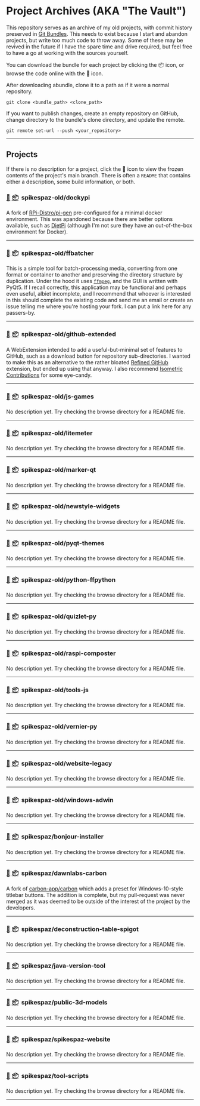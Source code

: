 # Project Archives (AKA "The Vault")

This repository serves as an archive of my old projects, with commit history preserved in [Git Bundles][1].
This needs to exist because I start and abandon projects, but write too much code to throw away.
Some of these may be revived in the future if I have the spare time and drive required,
but feel free to have a go at working with the sources yourself.

You can download the bundle for each project by clicking the :package: icon, or browse the code online with the :open_file_folder: icon.

After downloading abundle, clone it to a path as if it were a normal repository.
```
git clone <bundle_path> <clone_path>
```
If you want to publish changes, create an empty repository on GitHub, change directory to the bundle's clone directory, and update the remote.
```
git remote set-url --push <your_repository>
```

---

## Projects

If there is no description for a project, click the :open_file_folder: icon to view the frozen contents of the project's main branch. There is often a `README` that contains either a description, some build information, or both.

### [:open_file_folder:][1000]&nbsp;[:package:][2000]&nbsp;&nbsp;spikespaz-old/dockypi

A fork of [RPi-Distro/pi-gen](https://github.com/RPi-Distro/pi-gen) pre-configured for a minimal docker environment. This was apandoned because there are better options available, such as [DietPi](https://dietpi.com/) (although I'm not sure they have an out-of-the-box environment for Docker).

---
### [:open_file_folder:][1001]&nbsp;[:package:][2001]&nbsp;&nbsp;spikespaz-old/ffbatcher

This is a simple tool for batch-processing media, converting from one format or container to another and preserving the directory structure by duplication. Under the hood it uses [`ffmpeg`](https://www.ffmpeg.org/), and the GUI is written with PyQt5. If I recall correctly, this application may be functional and perhaps even useful, albiet incomplete, and I recommend that whoever is interested in this should complete the existing code and send me an email or create an issue telling me where you're hosting your fork. I can put a link here for any passers-by.

---
### [:open_file_folder:][1002]&nbsp;[:package:][2002]&nbsp;&nbsp;spikespaz-old/github-extended

A WebExtension intended to add a useful-but-minimal set of features to GitHub, such as a download button for repository sub-directories. I wanted to make this as an alternative to the rather bloated [Refined GitHub](https://github.com/refined-github/refined-github) extension, but ended up using that anyway. I also recommend [Isometric Contributions](https://github.com/jasonlong/isometric-contributions) for some eye-candy.

---
### [:open_file_folder:][1003]&nbsp;[:package:][2003]&nbsp;&nbsp;spikespaz-old/js-games

No description yet. Try checking the browse directory for a README file.

---
### [:open_file_folder:][1004]&nbsp;[:package:][2004]&nbsp;&nbsp;spikespaz-old/litemeter

No description yet. Try checking the browse directory for a README file.

---
### [:open_file_folder:][1005]&nbsp;[:package:][2005]&nbsp;&nbsp;spikespaz-old/marker-qt

No description yet. Try checking the browse directory for a README file.

---
### [:open_file_folder:][1006]&nbsp;[:package:][2006]&nbsp;&nbsp;spikespaz-old/newstyle-widgets

No description yet. Try checking the browse directory for a README file.

---
### [:open_file_folder:][1007]&nbsp;[:package:][2007]&nbsp;&nbsp;spikespaz-old/pyqt-themes

No description yet. Try checking the browse directory for a README file.

---
### [:open_file_folder:][1008]&nbsp;[:package:][2008]&nbsp;&nbsp;spikespaz-old/python-ffpython

No description yet. Try checking the browse directory for a README file.

---
### [:open_file_folder:][1009]&nbsp;[:package:][2009]&nbsp;&nbsp;spikespaz-old/quizlet-py

No description yet. Try checking the browse directory for a README file.

---
### [:open_file_folder:][1010]&nbsp;[:package:][2010]&nbsp;&nbsp;spikespaz-old/raspi-composter

No description yet. Try checking the browse directory for a README file.

---
### [:open_file_folder:][1011]&nbsp;[:package:][2011]&nbsp;&nbsp;spikespaz-old/tools-js

No description yet. Try checking the browse directory for a README file.

---
### [:open_file_folder:][1012]&nbsp;[:package:][2012]&nbsp;&nbsp;spikespaz-old/vernier-py

No description yet. Try checking the browse directory for a README file.

---
### [:open_file_folder:][1013]&nbsp;[:package:][2013]&nbsp;&nbsp;spikespaz-old/website-legacy

No description yet. Try checking the browse directory for a README file.

---
### [:open_file_folder:][1014]&nbsp;[:package:][2014]&nbsp;&nbsp;spikespaz-old/windows-adwin

No description yet. Try checking the browse directory for a README file.

---
### [:open_file_folder:][1015]&nbsp;[:package:][2015]&nbsp;&nbsp;spikespaz/bonjour-installer

No description yet. Try checking the browse directory for a README file.

---
### [:open_file_folder:][1021]&nbsp;[:package:][2021]&nbsp;&nbsp;spikespaz/dawnlabs-carbon

A fork of [carbon-app/carbon](https://github.com/carbon-app/carbon) which adds a preset for Windows-10-style titlebar buttons. The addition is complete, but my pull-request was never merged as it was deemed to be outside of the interest of the project by the developers.

---
### [:open_file_folder:][1016]&nbsp;[:package:][2016]&nbsp;&nbsp;spikespaz/deconstruction-table-spigot

No description yet. Try checking the browse directory for a README file.

---
### [:open_file_folder:][1017]&nbsp;[:package:][2017]&nbsp;&nbsp;spikespaz/java-version-tool

No description yet. Try checking the browse directory for a README file.

---
### [:open_file_folder:][1018]&nbsp;[:package:][2018]&nbsp;&nbsp;spikespaz/public-3d-models

No description yet. Try checking the browse directory for a README file.

---
### [:open_file_folder:][1019]&nbsp;[:package:][2019]&nbsp;&nbsp;spikespaz/spikespaz-website

No description yet. Try checking the browse directory for a README file.

---
### [:open_file_folder:][1020]&nbsp;[:package:][2020]&nbsp;&nbsp;spikespaz/tool-scripts

No description yet. Try checking the browse directory for a README file.

---

[1]: https://git-scm.com/docs/git-bundle

[1000]: https://github.com/spikespaz/archives/tree/master/browse/spikespaz-old/dockypi
[1001]: https://github.com/spikespaz/archives/tree/master/browse/spikespaz-old/ffbatcher
[1002]: https://github.com/spikespaz/archives/tree/master/browse/spikespaz-old/github-extended
[1003]: https://github.com/spikespaz/archives/tree/master/browse/spikespaz-old/js-games
[1004]: https://github.com/spikespaz/archives/tree/master/browse/spikespaz-old/litemeter
[1005]: https://github.com/spikespaz/archives/tree/master/browse/spikespaz-old/marker-qt
[1006]: https://github.com/spikespaz/archives/tree/master/browse/spikespaz-old/newstyle-widgets
[1007]: https://github.com/spikespaz/archives/tree/master/browse/spikespaz-old/pyqt-themes
[1008]: https://github.com/spikespaz/archives/tree/master/browse/spikespaz-old/python-ffpython
[1009]: https://github.com/spikespaz/archives/tree/master/browse/spikespaz-old/quizlet-py
[1010]: https://github.com/spikespaz/archives/tree/master/browse/spikespaz-old/raspi-composter
[1011]: https://github.com/spikespaz/archives/tree/master/browse/spikespaz-old/tools-js
[1012]: https://github.com/spikespaz/archives/tree/master/browse/spikespaz-old/vernier-py
[1013]: https://github.com/spikespaz/archives/tree/master/browse/spikespaz-old/website-legacy
[1014]: https://github.com/spikespaz/archives/tree/master/browse/spikespaz-old/windows-adwin
[1015]: https://github.com/spikespaz/archives/tree/master/browse/spikespaz/bonjour-installer
[1016]: https://github.com/spikespaz/archives/tree/master/browse/spikespaz/deconstruction-table-spigot
[1017]: https://github.com/spikespaz/archives/tree/master/browse/spikespaz/java-version-tool
[1018]: https://github.com/spikespaz/archives/tree/master/browse/spikespaz/public-3d-models
[1019]: https://github.com/spikespaz/archives/tree/master/browse/spikespaz/spikespaz-website
[1020]: https://github.com/spikespaz/archives/tree/master/browse/spikespaz/tool-scripts
[1021]: https://github.com/spikespaz/archives/tree/master/browse/spikespaz/dawnlabs-carbon

[2000]: https://github.com/spikespaz/archives/raw/master/bundle/spikespaz-old.dockypi.bundle
[2001]: https://github.com/spikespaz/archives/raw/master/bundle/spikespaz-old.ffbatcher.bundle
[2002]: https://github.com/spikespaz/archives/raw/master/bundle/spikespaz-old.github-extended.bundle
[2003]: https://github.com/spikespaz/archives/raw/master/bundle/spikespaz-old.js-games.bundle
[2004]: https://github.com/spikespaz/archives/raw/master/bundle/spikespaz-old.litemeter.bundle
[2005]: https://github.com/spikespaz/archives/raw/master/bundle/spikespaz-old.marker-qt.bundle
[2006]: https://github.com/spikespaz/archives/raw/master/bundle/spikespaz-old.newstyle-widgets.bundle
[2007]: https://github.com/spikespaz/archives/raw/master/bundle/spikespaz-old.pyqt-themes.bundle
[2008]: https://github.com/spikespaz/archives/raw/master/bundle/spikespaz-old.python-ffpython.bundle
[2009]: https://github.com/spikespaz/archives/raw/master/bundle/spikespaz-old.quizlet-py.bundle
[2010]: https://github.com/spikespaz/archives/raw/master/bundle/spikespaz-old.raspi-composter.bundle
[2011]: https://github.com/spikespaz/archives/raw/master/bundle/spikespaz-old.tools-js.bundle
[2012]: https://github.com/spikespaz/archives/raw/master/bundle/spikespaz-old.vernier-py.bundle
[2013]: https://github.com/spikespaz/archives/raw/master/bundle/spikespaz-old.website-legacy.bundle
[2014]: https://github.com/spikespaz/archives/raw/master/bundle/spikespaz-old.windows-adwin.bundle
[2015]: https://github.com/spikespaz/archives/raw/master/bundle/spikespaz.bonjour-installer.bundle
[2016]: https://github.com/spikespaz/archives/raw/master/bundle/spikespaz.deconstruction-table-spigot.bundle
[2017]: https://github.com/spikespaz/archives/raw/master/bundle/spikespaz.java-version-tool.bundle
[2018]: https://github.com/spikespaz/archives/raw/master/bundle/spikespaz.public-3d-models.bundle
[2019]: https://github.com/spikespaz/archives/raw/master/bundle/spikespaz.spikespaz-website.bundle
[2020]: https://github.com/spikespaz/archives/raw/master/bundle/spikespaz.tool-scripts.bundle
[2021]: https://github.com/spikespaz/archives/raw/master/bundle/spikespaz.dawnlabs-carbon.bundle
